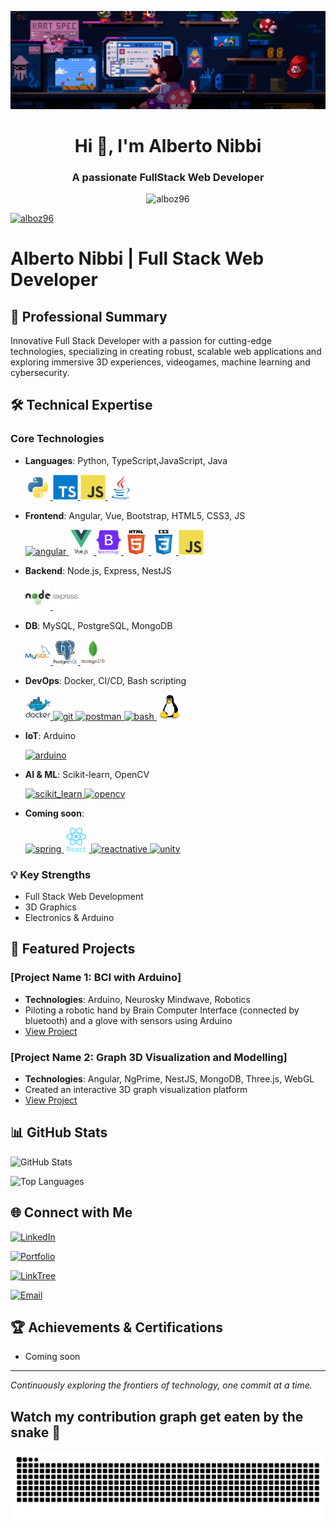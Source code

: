 [![SuperMario](/images/supermario.gif)](https://linktr.ee/alberto_nibbi) 
<h1 align="center">Hi 👋, I'm Alberto Nibbi</h1>
<h3 align="center">A passionate FullStack Web Developer</h3>
<p align="center"> <img src="https://komarev.com/ghpvc/?username=alboz96&label=Profile%20views&color=0e75b6&style=flat" alt="alboz96" /> </p>



<p align="left"> <a href="https://github.com/ryo-ma/github-profile-trophy"><img src="https://github-profile-trophy.vercel.app/?username=alboz96&theme=radical" alt="alboz96" /></a> </p>

# Alberto Nibbi | Full Stack Web Developer

## 🚀 Professional Summary

Innovative Full Stack Developer with a passion for cutting-edge technologies, specializing in creating robust, scalable web applications and exploring immersive 3D experiences, videogames, machine learning and cybersecurity.

## 🛠 Technical Expertise

### Core Technologies
- **Languages**: Python, TypeScript,JavaScript, Java
  <p align="left"> <a href="https://www.python.org" target="_blank" rel="noreferrer"> <img src="https://raw.githubusercontent.com/devicons/devicon/master/icons/python/python-original.svg" alt="python" width="40" height="40"/> </a><a href="https://www.typescriptlang.org/" target="_blank" rel="noreferrer"> <img src="https://raw.githubusercontent.com/devicons/devicon/master/icons/typescript/typescript-original.svg" alt="typescript" width="40" height="40"/> </a> <a href="https://developer.mozilla.org/en-US/docs/Web/JavaScript" target="_blank" rel="noreferrer"> <img src="https://raw.githubusercontent.com/devicons/devicon/master/icons/javascript/javascript-original.svg" alt="javascript" width="40" height="40"/> </a> <a href="https://www.java.com" target="_blank" rel="noreferrer"> <img src="https://raw.githubusercontent.com/devicons/devicon/master/icons/java/java-original.svg" alt="java" width="40" height="40"/> </a></p>
- **Frontend**: Angular, Vue, Bootstrap, HTML5, CSS3, JS
  <p align="left"> <a href="https://angular.io" target="_blank" rel="noreferrer"> <img src="https://angular.io/assets/images/logos/angular/angular.svg" alt="angular" width="40" height="40"/> </a> <a href="https://vuejs.org/" target="_blank" rel="noreferrer"> <img src="https://raw.githubusercontent.com/devicons/devicon/master/icons/vuejs/vuejs-original-wordmark.svg" alt="vuejs" width="40" height="40"/> </a> <a href="https://getbootstrap.com" target="_blank" rel="noreferrer"> <img src="https://raw.githubusercontent.com/devicons/devicon/master/icons/bootstrap/bootstrap-plain-wordmark.svg" alt="bootstrap" width="40" height="40"/> </a> <a href="https://www.w3.org/html/" target="_blank" rel="noreferrer"> <img src="https://raw.githubusercontent.com/devicons/devicon/master/icons/html5/html5-original-wordmark.svg" alt="html5" width="40" height="40"/> </a><a href="https://www.w3schools.com/css/" target="_blank" rel="noreferrer"> <img src="https://raw.githubusercontent.com/devicons/devicon/master/icons/css3/css3-original-wordmark.svg" alt="css3" width="40" height="40"/> </a> <a href="https://developer.mozilla.org/en-US/docs/Web/JavaScript" target="_blank" rel="noreferrer"> <img src="https://raw.githubusercontent.com/devicons/devicon/master/icons/javascript/javascript-original.svg" alt="javascript" width="40" height="40"/> </a> </p>
- **Backend**: Node.js, Express, NestJS
  <p align="left"><a href="https://nodejs.org" target="_blank" rel="noreferrer"> <img src="https://raw.githubusercontent.com/devicons/devicon/master/icons/nodejs/nodejs-original-wordmark.svg" alt="nodejs" width="40" height="40"/> </a> <a href="https://expressjs.com" target="_blank" rel="noreferrer"> <img src="https://raw.githubusercontent.com/devicons/devicon/master/icons/express/express-original-wordmark.svg" alt="express" width="40" height="40"/> </a> </p>
- **DB**: MySQL, PostgreSQL, MongoDB
   <p align="left"><a href="https://www.mysql.com/" target="_blank" rel="noreferrer"> <img src="https://raw.githubusercontent.com/devicons/devicon/master/icons/mysql/mysql-original-wordmark.svg" alt="mysql" width="40" height="40"/> </a> <a href="https://www.postgresql.org" target="_blank" rel="noreferrer"> <img src="https://raw.githubusercontent.com/devicons/devicon/master/icons/postgresql/postgresql-original-wordmark.svg" alt="postgresql" width="40" height="40"/> </a> <a href="https://www.mongodb.com/" target="_blank" rel="noreferrer"> <img src="https://raw.githubusercontent.com/devicons/devicon/master/icons/mongodb/mongodb-original-wordmark.svg" alt="mongodb" width="40" height="40"/> </a> </p>
- **DevOps**: Docker, CI/CD, Bash scripting
  <p align="left"> <a href="https://www.docker.com/" target="_blank" rel="noreferrer"> <img src="https://raw.githubusercontent.com/devicons/devicon/master/icons/docker/docker-original-wordmark.svg" alt="docker" width="40" height="40"/> </a><a href="https://git-scm.com/" target="_blank" rel="noreferrer"> <img src="https://www.vectorlogo.zone/logos/git-scm/git-scm-icon.svg" alt="git" width="40" height="40"/> </a><a href="https://postman.com" target="_blank" rel="noreferrer"> <img src="https://www.vectorlogo.zone/logos/getpostman/getpostman-icon.svg" alt="postman" width="40" height="40"/> </a> <a href="https://www.gnu.org/software/bash/" target="_blank" rel="noreferrer"> <img src="https://www.vectorlogo.zone/logos/gnu_bash/gnu_bash-icon.svg" alt="bash" width="40" height="40"/> </a><a href="https://www.linux.org/" target="_blank" rel="noreferrer"> <img src="https://raw.githubusercontent.com/devicons/devicon/master/icons/linux/linux-original.svg" alt="linux" width="40" height="40"/> </a>  </p>
- **IoT**: Arduino
  <p align="left"><a href="https://www.arduino.cc/" target="_blank" rel="noreferrer"> <img src="https://cdn.worldvectorlogo.com/logos/arduino-1.svg" alt="arduino" width="40" height="40"/> </a> </p>
-  **AI & ML**: Scikit-learn, OpenCV
   <p align="left"><a href="https://scikit-learn.org/" target="_blank" rel="noreferrer"> <img src="https://upload.wikimedia.org/wikipedia/commons/0/05/Scikit_learn_logo_small.svg" alt="scikit_learn" width="40" height="40"/> </a> <a href="https://opencv.org/" target="_blank" rel="noreferrer"> <img src="https://www.vectorlogo.zone/logos/opencv/opencv-icon.svg" alt="opencv" width="40" height="40"/> </a> </p>
- **Coming soon**:
  <p align="left"><a href="https://spring.io/" target="_blank" rel="noreferrer"> <img src="https://www.vectorlogo.zone/logos/springio/springio-icon.svg" alt="spring" width="40" height="40"/> </a> <a href="https://reactjs.org/" target="_blank" rel="noreferrer"> <img src="https://raw.githubusercontent.com/devicons/devicon/master/icons/react/react-original-wordmark.svg" alt="react" width="40" height="40"/> </a> <a href="https://reactnative.dev/" target="_blank" rel="noreferrer"> <img src="https://reactnative.dev/img/header_logo.svg" alt="reactnative" width="40" height="40"/> </a> <a href="https://unity.com/" target="_blank" rel="noreferrer"> <img src="https://www.vectorlogo.zone/logos/unity3d/unity3d-icon.svg" alt="unity" width="40" height="40"/> </a>
  </p>


### 💡 Key Strengths
- Full Stack Web Development
- 3D Graphics 
- Electronics & Arduino

## 🌟 Featured Projects

### [Project Name 1: BCI with Arduino]
- **Technologies**: Arduino, Neurosky Mindwave, Robotics
- Piloting a robotic hand by Brain Computer Interface (connected by bluetooth) and a glove with sensors using Arduino 
- [View Project](https://prezi.com/fyf7riluov86/bci/)

### [Project Name 2: Graph 3D Visualization and Modelling]
- **Technologies**: Angular, NgPrime, NestJS, MongoDB, Three.js, WebGL
- Created an interactive 3D graph visualization platform
- [View Project](https://github.com/username/project2)

## 📊 GitHub Stats

![GitHub Stats](https://github-readme-stats.vercel.app/api?username=alboz96&show_icons=true&theme=tokyonight)

<!-- <p>&nbsp;<img align="center" src="https://github-readme-stats.vercel.app/api?username=alboz96&theme=ambient_gradient&show_icons=true&locale=en" alt="alboz96" /></p>   -->


<!-- <p><img align="center" src="https://github-readme-streak-stats.herokuapp.com?user=alboz96&date_format=j%2Fn%5B%2FY%5D&fire=18EB2C&background=45%2C0D00FF%2C25EBAD&border=FFFFFF&stroke=FFFFFF&ring=FFFFFF&currStreakNum=FFFFFF&sideNums=FFFFFF&currStreakLabel=FFFFFF&sideLabels=FFFFFF&dates=FFFFFF&excludeDaysLabel=FFFFFF" alt="GitHub Streak" /></p> -->

![Top Languages](https://github-readme-stats.vercel.app/api/top-langs/?username=alboz96&layout=compact)

## 🌐 Connect with Me

[![LinkedIn](https://img.shields.io/badge/LinkedIn-Connect-blue?style=for-the-badge&logo=linkedin)](https://linkedin.com/in/alberto-nibbi)

[![Portfolio](https://img.shields.io/badge/Portfolio-View-orange?style=for-the-badge&logo=firefox)](https://alboz96.github.io/)

[![LinkTree](https://img.shields.io/badge/LinkTree-View-green?style=for-the-badge&logo=linktree)](https://linktr.ee/alberto_nibbi)

[![Email](https://img.shields.io/badge/Email-Contact-red?style=for-the-badge&logo=gmail)](mailto:alberto.nibbi.job@gmail.com)



## 🏆 Achievements & Certifications
- Coming soon

---

*Continuously exploring the frontiers of technology, one commit at a time.*

## Watch my contribution graph get eaten by the snake 🐍 <br />
![snake gif](https://github.com/alboz96/alboz96/blob/output/github-contribution-grid-snake.svg)
